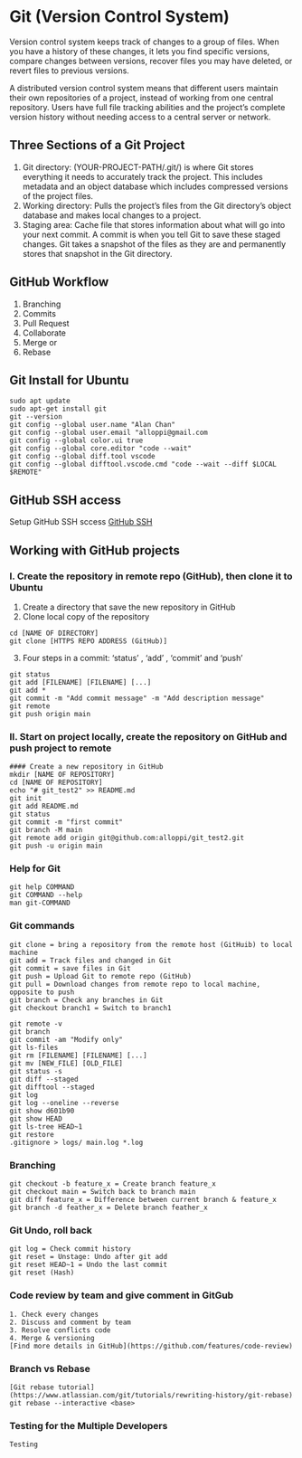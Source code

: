# Git (Version Control System)

Version control system keeps track of changes to a group of files. When you have a history of these changes, it lets you find specific versions, compare changes between versions, recover files you may have deleted, or revert files to previous versions.

A distributed version control system means that different users maintain their own repositories of a project, instead of working from one central repository. Users have full file tracking abilities and the project’s complete version history without needing access to a central server or network.

## Three Sections of a Git Project
1. Git directory: (YOUR-PROJECT-PATH/.git/) is where Git stores everything it needs to accurately track the project. This includes metadata and an object database which includes compressed versions of the project files.
2. Working directory: Pulls the project’s files from the Git directory’s object database and makes local changes to a project.
3. Staging area: Cache file that stores information about what will go into your next commit. A commit is when you tell Git to save these staged changes. Git takes a snapshot of the files as they are and permanently stores that snapshot in the Git directory.

## GitHub Workflow
1. Branching
2. Commits
3. Pull Request
4. Collaborate
5. Merge or 
6. Rebase


## Git Install for Ubuntu
```
sudo apt update
sudo apt-get install git
git --version
git config --global user.name "Alan Chan"
git config --global user.email "alloppi@gmail.com
git config --global color.ui true
git config --global core.editor "code --wait"
git config --global diff.tool vscode
git config --global difftool.vscode.cmd "code --wait --diff $LOCAL $REMOTE"
```

## GitHub SSH access
Setup GitHub SSH sccess [GitHub SSH](https://docs.github.com/en/authentication/connecting-to-github-with-ssh)

## Working with GitHub projects
### I. Create the repository in remote repo (GitHub), then clone it to Ubuntu
1. Create a directory that save the new repository in GitHub
2. Clone local copy of the repository
```
cd [NAME OF DIRECTORY]
git clone [HTTPS REPO ADDRESS (GitHub)]
```
3. Four steps in a commit: ‘status’ , ‘add’ , ‘commit’ and ‘push’
```
git status
git add [FILENAME] [FILENAME] [...]
git add *
git commit -m "Add commit message" -m "Add description message"
git remote
git push origin main
```
### II. Start on project locally, create the repository on GitHub and push project to remote
```
#### Create a new repository in GitHub
mkdir [NAME OF REPOSITORY]
cd [NAME OF REPOSITORY]
echo "# git_test2" >> README.md
git init
git add README.md
git status
git commit -m "first commit"
git branch -M main
git remote add origin git@github.com:alloppi/git_test2.git
git push -u origin main
```

### Help for Git
```
git help COMMAND
git COMMAND --help
man git-COMMAND
```

### Git commands
```
git clone = bring a repository from the remote host (GitHuib) to local machine
git add = Track files and changed in Git
git commit = save files in Git
git push = Upload Git to remote repo (GitHub)
git pull = Download changes from remote repo to local machine, opposite to push
git branch = Check any branches in Git
git checkout branch1 = Switch to branch1

git remote -v
git branch
git commit -am "Modify only"
git ls-files
git rm [FILENAME] [FILENAME] [...]
git mv [NEW_FILE] [OLD_FILE]
git status -s
git diff --staged
git difftool --staged
git log
git log --oneline --reverse
git show d601b90
git show HEAD
git ls-tree HEAD~1
git restore
.gitignore > logs/ main.log *.log
```

### Branching
```
git checkout -b feature_x = Create branch feature_x
git checkout main = Switch back to branch main
git diff feature_x = Difference between current branch & feature_x
git branch -d feather_x = Delete branch feather_x
```

### Git Undo, roll back
```
git log = Check commit history
git reset = Unstage: Undo after git add
git reset HEAD~1 = Undo the last commit
git reset (Hash)
```

### Code review by team and give comment in GitGub
```
1. Check every changes
2. Discuss and comment by team
3. Resolve conflicts code
4. Merge & versioning
[Find more details in GitHub](https://github.com/features/code-review)
```

### Branch vs Rebase
```
[Git rebase tutorial](https://www.atlassian.com/git/tutorials/rewriting-history/git-rebase)
git rebase --interactive <base>
```
### Testing for the Multiple Developers
```
Testing
```
